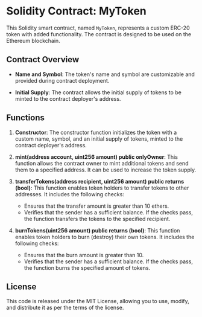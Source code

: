 # Solidity Contract: MyToken

This Solidity smart contract, named `MyToken`, represents a custom ERC-20 token with added functionality. The contract is designed to be used on the Ethereum blockchain.

## Contract Overview

- **Name and Symbol**: The token's name and symbol are customizable and provided during contract deployment.

- **Initial Supply**: The contract allows the initial supply of tokens to be minted to the contract deployer's address.

## Functions

1. **Constructor**: The constructor function initializes the token with a custom name, symbol, and an initial supply of tokens, minted to the contract deployer's address.

2. **mint(address account, uint256 amount) public onlyOwner**: This function allows the contract owner to mint additional tokens and send them to a specified address. It can be used to increase the token supply.

3. **transferTokens(address recipient, uint256 amount) public returns (bool)**: This function enables token holders to transfer tokens to other addresses. It includes the following checks:
   - Ensures that the transfer amount is greater than 10 ethers.
   - Verifies that the sender has a sufficient balance.
   If the checks pass, the function transfers the tokens to the specified recipient.

4. **burnTokens(uint256 amount) public returns (bool)**: This function enables token holders to burn (destroy) their own tokens. It includes the following checks:
   - Ensures that the burn amount is greater than 10.
   - Verifies that the sender has a sufficient balance.
   If the checks pass, the function burns the specified amount of tokens.

## License

This code is released under the MIT License, allowing you to use, modify, and distribute it as per the terms of the license.
